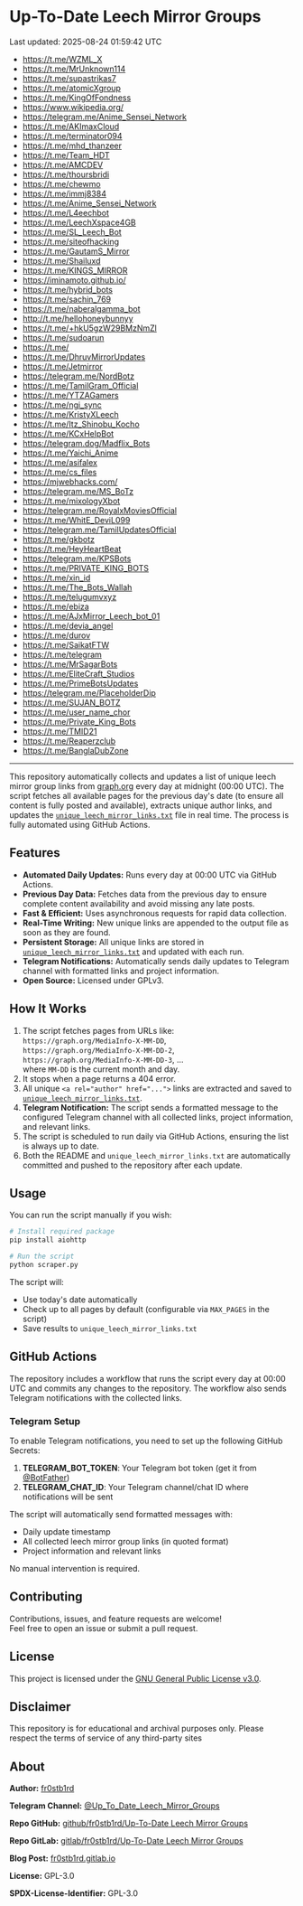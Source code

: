 # Up-To-Date Leech Mirror Groups

Last updated: 2025-08-24 01:59:42 UTC

- https://t.me/WZML_X
- https://t.me/MrUnknown114
- https://t.me/supastrikas7
- https://t.me/atomicXgroup
- https://t.me/KingOfFondness
- https://www.wikipedia.org/
- https://telegram.me/Anime_Sensei_Network
- https://t.me/AKImaxCloud
- https://t.me/terminator094
- https://t.me/mhd_thanzeer
- https://t.me/Team_HDT
- https://t.me/AMCDEV
- https://t.me/thoursbridi
- https://t.me/chewmo
- https://t.me/immj8384
- https://t.me/Anime_Sensei_Network
- https://t.me/L4eechbot
- https://t.me/LeechXspace4GB
- https://t.me/SL_Leech_Bot
- https://t.me/siteofhacking
- https://t.me/GautamS_Mirror
- https://t.me/Shailuxd
- https://t.me/KINGS_MIRROR
- https://iminamoto.github.io/
- https://t.me/hybrid_bots
- https://t.me/sachin_769
- https://t.me/naberalgamma_bot
- http://t.me/hellohoneybunnyy
- https://t.me/+hkU5gzW29BMzNmZl
- https://t.me/sudoarun
- https://t.me/
- https://t.me/DhruvMirrorUpdates
- https://t.me/Jetmirror
- https://telegram.me/NordBotz
- https://t.me/TamilGram_Official
- https://t.me/YTZAGamers
- https://t.me/ngi_sync
- https://t.me/KristyXLeech
- https://t.me/Itz_Shinobu_Kocho
- https://t.me/KCxHelpBot
- https://telegram.dog/Madflix_Bots
- https://t.me/Yaichi_Anime
- https://t.me/asifalex
- https://t.me/cs_files
- https://mjwebhacks.com/
- https://telegram.me/MS_BoTz
- https://t.me/mixologyXbot
- https://telegram.me/RoyalxMoviesOfficial
- https://t.me/WhitE_DeviL099
- https://telegram.me/TamilUpdatesOfficial
- https://t.me/gkbotz
- https://t.me/HeyHeartBeat
- https://telegram.me/KPSBots
- https://t.me/PRIVATE_KING_BOTS
- https://t.me/xin_id
- https://t.me/The_Bots_Wallah
- https://t.me/telugumvxyz
- https://t.me/ebiza
- https://t.me/AJxMirror_Leech_bot_01
- https://t.me/devia_angel
- https://t.me/durov
- https://t.me/SaikatFTW
- https://t.me/telegram
- https://t.me/MrSagarBots
- https://t.me/EliteCraft_Studios
- https://t.me/PrimeBotsUpdates
- https://telegram.me/PlaceholderDip
- https://t.me/SUJAN_BOTZ
- https://t.me/user_name_chor
- https://t.me/Private_King_Bots
- https://t.me/TMID21
- https://t.me/Reaperzclub
- https://t.me/BanglaDubZone

---

This repository automatically collects and updates a list of unique leech mirror group links from [graph.org](https://graph.org) every day at midnight (00:00 UTC). The script fetches all available pages for the previous day's date (to ensure all content is fully posted and available), extracts unique author links, and updates the [`unique_leech_mirror_links.txt`](unique_leech_mirror_links.txt) file in real time. The process is fully automated using GitHub Actions.

## Features

- **Automated Daily Updates:** Runs every day at 00:00 UTC via GitHub Actions.
- **Previous Day Data:** Fetches data from the previous day to ensure complete content availability and avoid missing any late posts.
- **Fast & Efficient:** Uses asynchronous requests for rapid data collection.
- **Real-Time Writing:** New unique links are appended to the output file as soon as they are found.
- **Persistent Storage:** All unique links are stored in [`unique_leech_mirror_links.txt`](unique_leech_mirror_links.txt) and updated with each run.
- **Telegram Notifications:** Automatically sends daily updates to Telegram channel with formatted links and project information.
- **Open Source:** Licensed under GPLv3.

## How It Works

1. The script fetches pages from URLs like:  
   `https://graph.org/MediaInfo-X-MM-DD`,  
   `https://graph.org/MediaInfo-X-MM-DD-2`,  
   `https://graph.org/MediaInfo-X-MM-DD-3`, ...  
   where `MM-DD` is the current month and day.
2. It stops when a page returns a 404 error.
3. All unique `<a rel="author" href="...">` links are extracted and saved to [`unique_leech_mirror_links.txt`](unique_leech_mirror_links.txt).
4. **Telegram Notification:** The script sends a formatted message to the configured Telegram channel with all collected links, project information, and relevant links.
5. The script is scheduled to run daily via GitHub Actions, ensuring the list is always up to date.
6. Both the README and `unique_leech_mirror_links.txt` are automatically committed and pushed to the repository after each update.

## Usage

You can run the script manually if you wish:

```bash
# Install required package
pip install aiohttp

# Run the script
python scraper.py
```

The script will:
- Use today's date automatically
- Check up to all pages by default (configurable via `MAX_PAGES` in the script)
- Save results to `unique_leech_mirror_links.txt`

## GitHub Actions

The repository includes a workflow that runs the script every day at 00:00 UTC and commits any changes to the repository. The workflow also sends Telegram notifications with the collected links.

### Telegram Setup

To enable Telegram notifications, you need to set up the following GitHub Secrets:

1. **TELEGRAM_BOT_TOKEN**: Your Telegram bot token (get it from [@BotFather](https://t.me/botfather))
2. **TELEGRAM_CHAT_ID**: Your Telegram channel/chat ID where notifications will be sent

The script will automatically send formatted messages with:
- Daily update timestamp
- All collected leech mirror group links (in quoted format)
- Project information and relevant links

No manual intervention is required.

## Contributing

Contributions, issues, and feature requests are welcome!  
Feel free to open an issue or submit a pull request.

## License

This project is licensed under the [GNU General Public License v3.0](LICENSE).

## Disclaimer
This repository is for educational and archival purposes only. Please respect the terms of service of any third-party sites

## About

**Author:** [fr0stb1rd](https://fr0stb1rd.gitlab.io/) 

**Telegram Channel:** [@Up_To_Date_Leech_Mirror_Groups](https://t.me/Up_To_Date_Leech_Mirror_Groups)

**Repo GitHub:** [github/fr0stb1rd/Up-To-Date Leech Mirror Groups](https://github.com/b1rdfr0st/Up-To-Date-Leech-Mirror-Groups)

**Repo GitLab:** [gitlab/fr0stb1rd/Up-To-Date Leech Mirror Groups](https://gitlab.com/fr0stb1rd/up-to-date-leech-mirror-groups)

**Blog Post:**  [fr0stb1rd.gitlab.io](https://fr0stb1rd.gitlab.io/posts/up-to-date-leech-mirror-groups-automatic-telegram-group-link-collector/)

**License:** GPL-3.0

**SPDX-License-Identifier:** GPL-3.0
